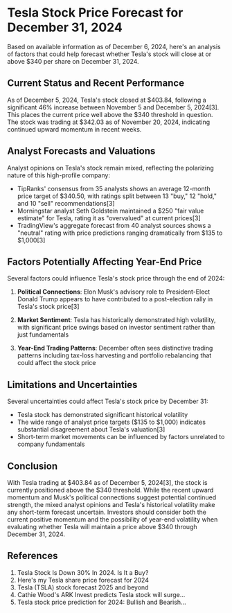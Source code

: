# Tesla Stock Price Forecast for December 31, 2024

Based on available information as of December 6, 2024, here's an analysis of factors that could help forecast whether Tesla's stock will close at or above $340 per share on December 31, 2024.

## Current Status and Recent Performance

As of December 5, 2024, Tesla's stock closed at $403.84, following a significant 46% increase between November 5 and December 5, 2024[3]. This places the current price well above the $340 threshold in question. The stock was trading at $342.03 as of November 20, 2024, indicating continued upward momentum in recent weeks.

## Analyst Forecasts and Valuations

Analyst opinions on Tesla's stock remain mixed, reflecting the polarizing nature of this high-profile company:

- TipRanks' consensus from 35 analysts shows an average 12-month price target of $340.50, with ratings split between 13 "buy," 12 "hold," and 10 "sell" recommendations[3]
- Morningstar analyst Seth Goldstein maintained a $250 "fair value estimate" for Tesla, rating it as "overvalued" at current prices[3]
- TradingView's aggregate forecast from 40 analyst sources shows a "neutral" rating with price predictions ranging dramatically from $135 to $1,000[3]

## Factors Potentially Affecting Year-End Price

Several factors could influence Tesla's stock price through the end of 2024:

1. **Political Connections**: Elon Musk's advisory role to President-Elect Donald Trump appears to have contributed to a post-election rally in Tesla's stock price[3]

2. **Market Sentiment**: Tesla has historically demonstrated high volatility, with significant price swings based on investor sentiment rather than just fundamentals

3. **Year-End Trading Patterns**: December often sees distinctive trading patterns including tax-loss harvesting and portfolio rebalancing that could affect the stock price

## Limitations and Uncertainties

Several uncertainties could affect Tesla's stock price by December 31:

- Tesla stock has demonstrated significant historical volatility
- The wide range of analyst price targets ($135 to $1,000) indicates substantial disagreement about Tesla's valuation[3]
- Short-term market movements can be influenced by factors unrelated to company fundamentals

## Conclusion

With Tesla trading at $403.84 as of December 5, 2024[3], the stock is currently positioned above the $340 threshold. While the recent upward momentum and Musk's political connections suggest potential continued strength, the mixed analyst opinions and Tesla's historical volatility make any short-term forecast uncertain. Investors should consider both the current positive momentum and the possibility of year-end volatility when evaluating whether Tesla will maintain a price above $340 through December 31, 2024.

## References

1. Tesla Stock Is Down 30% In 2024. Is It a Buy?
2. Here's my Tesla share price forecast for 2024
3. Tesla (TSLA) stock forecast 2025 and beyond
4. Cathie Wood's ARK Invest predicts Tesla stock will surge...
5. Tesla stock price prediction for 2024: Bullish and Bearish...